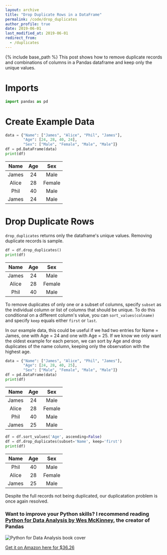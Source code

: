 ```yaml
---
layout: archive
title: "Drop Duplicate Rows in a DataFrame"
permalink: /code/drop_duplicates
author_profile: true
date: 2019-06-01
last_modified_at: 2019-06-01
redirect_from:
  - /duplicates
---
```


{% include base_path %}
This post shows how to remove duplicate records and combinations of columns in a Pandas dataframe and keep only the unique values. 

# Imports
```python
import pandas as pd
```

# Create Example Data
```python
data = {"Name": ["James", "Alice", "Phil", "James"],
		"Age": [24, 28, 40, 24],
		"Sex": ["Male", "Female", "Male", "Male"]}
df = pd.DataFrame(data)
print(df)
```

**Name**|**Age**|**Sex**
:-----:|:-----:|:-----:
James|24|Male
Alice|28|Female
Phil|40|Male
James|24|Male

# Drop Duplicate Rows

`drop_duplicates` returns only the dataframe's unique values. Removing duplicate records is sample.

```python
df = df.drop_duplicates()
print(df)
```

**Name**|**Age**|**Sex**
:-----:|:-----:|:-----:
James|24|Male
Alice|28|Female
Phil|40|Male

To remove duplicates of only one or a subset of columns, specify `subset` as the individual column or list of columns that should be unique. To do this conditional on a different column's value, you can `sort_values(colname)` and specify `keep` equals either `first` or `last`. 

In our example data, this could be useful if we had two entries for Name = James, one with Age = 24 and one with Age = 25. If we know we only want the oldest example for each person, we can sort by Age and drop duplicates of the name column, keeping only the observation with the highest age. 

```python
data = {"Name": ["James", "Alice", "Phil", "James"],
		"Age": [24, 28, 40, 25],
		"Sex": ["Male", "Female", "Male", "Male"]}
df = pd.DataFrame(data)
print(df)
```

**Name**|**Age**|**Sex**
:-----:|:-----:|:-----:
James|24|Male
Alice|28|Female
Phil|40|Male
James|25|Male

```python
df = df.sort_values('Age', ascending=False)
df = df.drop_duplicates(subset='Name', keep='first')
print(df)
```

**Name**|**Age**|**Sex**
:-----:|:-----:|:-----:
Phil|40|Male
Alice|28|Female
James|25|Male

Despite the full records not being duplicated, our duplicatation problem is once again resolved.

### Want to improve your Python skills? I recommend reading [Python for Data Analysis by Wes McKinney](https://www.amazon.com/gp/product/1491957662/ref=as_li_tl_nodl?ie=UTF8&camp=1789&creative=9325&creativeASIN=1491957662&linkCode=as2&tag=ledoux-20&linkId=eff92247940c967299befaed855c580a), the creator of Pandas

![Python for Data Analysis book cover](https://images-na.ssl-images-amazon.com/images/I/51cUNf8zukL._SX379_BO1,204,203,200_.jpg)

[Get it on Amazon here for $36.26](https://www.amazon.com/gp/product/1491957662/ref=as_li_tl_nodl?ie=UTF8&camp=1789&creative=9325&creativeASIN=1491957662&linkCode=as2&tag=ledoux-20&linkId=eff92247940c967299befaed855c580a)









